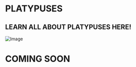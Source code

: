 # PLATYPUSES
## LEARN ALL ABOUT PLATYPUSES HERE!
![Image](https://images.mentalfloss.com/sites/default/files/styles/mf_image_16x9/public/63062-istock-658344164.jpg?itok=9A7q2BFc&resize=1100x1100)
# COMING SOON
